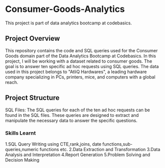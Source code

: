 # Consumer-Goods-Analytics
This project is part of data analytics bootcamp at codebasics.


## Project Overview
This repository contains the code and SQL queries used for the Consumer Goods domain part of the Data Analytics Bootcamp at Codebasics. In this project, I will be working with a dataset related to consumer goods. The goal is to answer ten specific ad hoc requests using SQL queries. The data used in this project belongs to "AtliQ Hardwares", a leading hardware company specializing in PCs, printers, mice, and computers with a global reach.

## Project Structure
SQL Files: The SQL queries for each of the ten ad hoc requests can be found in the SQL files. These queries are designed to extract and manipulate the necessary data to answer the specific questions.



### Skills Learnt
1.SQL Query Writing using CTE,rank,joins, date functions,sub-queries,numeric functions etc.
2.Data Extraction and Transformation
3.Data Analysis and Interpretation
4.Report Generation
5.Problem Solving and Decision Making
